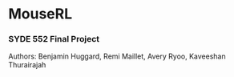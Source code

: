 # MouseRL
### SYDE 552 Final Project
Authors: Benjamin Huggard, Remi Maillet, Avery Ryoo, Kaveeshan Thurairajah
